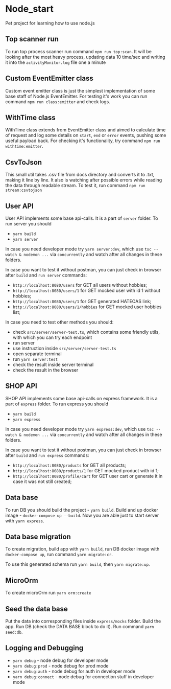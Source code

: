 # Node_start

Pet project for learning how to use node.js

## Top scanner run

To run top process scanner run command `npm run top:scan`.
It will be looking after the most heavy process, updating data 10 time/sec and writing it into the `activityMonitor.log` file one a minute

## Custom EventEmitter class

Custom event emitter class is just the simplest implementation of some base staff of Node.js EventEmitter. For testing it's work you can run command `npm run class:emitter` and check logs.

## WithTime class

WithTime class extends from EventEmitter class and aimed to calculate time of request and log some details on `start`, `end` or `error` events, pushing some useful payload back. For checking it's functionality, try command `npm run withtime:emitter`.

## CsvToJson

This small util takes .csv file from docs directory and converts it to .txt, making it line by line. It also is watching after possible errors while reading the data through readable stream. To test it, run command `npm run stream:csvtojson`

## User API

User API implements some base api-calls. It is a part of `server` folder.
To run server you should

- `yarn build`
- `yarn server`

In case you need developer mode try `yarn server:dev`, which use `tsc --watch & nodemon ...` via `concurrently` and watch after all changes in these folders.

In case you want to test it without postman, you can just check in browser after `build` and `run server` commands:

- `http://localhost:8080/users` for GET all users without hobbies;
- `http://localhost:8080/users/1` for GET mocked user with id 1 without hobbies;
- `http://localhost:8080/users/1` for GET generated HATEOAS link;
- `http://localhost:8080/users/1/hobbies` for GET mocked user hobbies list;

In case you need to test other methods you should:

- check `src/server/server-test.ts`, which contains some friendly utils, with which you can try each endpoint
- run server
- use instruction inside `src/server/server-test.ts`
- open separate terminal
- run `yarn server:test`
- check the result inside server terminal
- check the result in the browser

## SHOP API

SHOP API implements some base api-calls on express framework. It is a part of `express` folder.
To run express you should

- `yarn build`
- `yarn express`

In case you need developer mode try `yarn express:dev`, which use `tsc --watch & nodemon ...` via `concurrently` and watch after all changes in these folders.

In case you want to test it without postman, you can just check in browser after `build` and `run express` commands:

- `http://localhost:8080/products` for GET all products;
- `http://localhost:8080/products/1` for GET mocked product with id 1;
- `http://localhost:8080/profile/cart` for GET user cart or generate it in case it was not still created;

## Data base

To run DB you should build the project - `yarn build`. Build and up docker image - `docker-compose up --build`. Now you are able just to start server with `yarn express`.

## Data base migration

To create migration, build app with `yarn build`, run DB docker image with `docker-compose up`, run command `yarn migrate:cr`.

To use this generated schema run `yarn build`, then `yarn migrate:up`.

## MicroOrm

To create microOrm run `yarn orm:create`

## Seed the data base

Put the data into corresponding files inside `express/mocks` folder. Build the app. Run DB (check the DATA BASE block to do it). Run command `yarn seed:db`.

## Logging and Debugging

- `yarn debug` - node debug for developer mode
- `yarn debug:prod` - node debug for prod mode
- `yarn debug:auth` - node debug for auth in developer mode
- `yarn debug:connect` - node debug for connection stuff in developer mode
